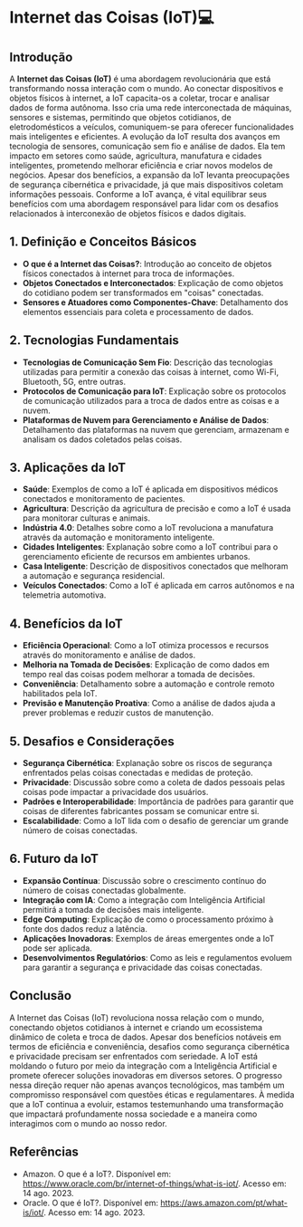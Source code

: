 # Internet das Coisas (IoT)💻

## Introdução
A **Internet das Coisas (IoT)** é uma abordagem revolucionária que está transformando nossa interação com o mundo. Ao conectar dispositivos e objetos físicos à internet, a IoT capacita-os a coletar, trocar e analisar dados de forma autônoma. Isso cria uma rede interconectada de máquinas, sensores e sistemas, permitindo que objetos cotidianos, de eletrodomésticos a veículos, comuniquem-se para oferecer funcionalidades mais inteligentes e eficientes. A evolução da IoT resulta dos avanços em tecnologia de sensores, comunicação sem fio e análise de dados. Ela tem impacto em setores como saúde, agricultura, manufatura e cidades inteligentes, prometendo melhorar eficiência e criar novos modelos de negócios. Apesar dos benefícios, a expansão da IoT levanta preocupações de segurança cibernética e privacidade, já que mais dispositivos coletam informações pessoais. Conforme a IoT avança, é vital equilibrar seus benefícios com uma abordagem responsável para lidar com os desafios relacionados à interconexão de objetos físicos e dados digitais.

## 1. Definição e Conceitos Básicos
- **O que é a Internet das Coisas?**: Introdução ao conceito de objetos físicos conectados à internet para troca de informações.
- **Objetos Conectados e Interconectados**: Explicação de como objetos do cotidiano podem ser transformados em "coisas" conectadas.
- **Sensores e Atuadores como Componentes-Chave**: Detalhamento dos elementos essenciais para coleta e processamento de dados.

## 2. Tecnologias Fundamentais
- **Tecnologias de Comunicação Sem Fio**: Descrição das tecnologias utilizadas para permitir a conexão das coisas à internet, como Wi-Fi, Bluetooth, 5G, entre outras.
- **Protocolos de Comunicação para IoT**: Explicação sobre os protocolos de comunicação utilizados para a troca de dados entre as coisas e a nuvem.
- **Plataformas de Nuvem para Gerenciamento e Análise de Dados**: Detalhamento das plataformas na nuvem que gerenciam, armazenam e analisam os dados coletados pelas coisas.

## 3. Aplicações da IoT
- **Saúde**: Exemplos de como a IoT é aplicada em dispositivos médicos conectados e monitoramento de pacientes.
- **Agricultura**: Descrição da agricultura de precisão e como a IoT é usada para monitorar culturas e animais.
- **Indústria 4.0**: Detalhes sobre como a IoT revoluciona a manufatura através da automação e monitoramento inteligente.
- **Cidades Inteligentes**: Explanação sobre como a IoT contribui para o gerenciamento eficiente de recursos em ambientes urbanos.
- **Casa Inteligente**: Descrição de dispositivos conectados que melhoram a automação e segurança residencial.
- **Veículos Conectados**: Como a IoT é aplicada em carros autônomos e na telemetria automotiva.

## 4. Benefícios da IoT
- **Eficiência Operacional**: Como a IoT otimiza processos e recursos através do monitoramento e análise de dados.
- **Melhoria na Tomada de Decisões**: Explicação de como dados em tempo real das coisas podem melhorar a tomada de decisões.
- **Conveniência**: Detalhamento sobre a automação e controle remoto habilitados pela IoT.
- **Previsão e Manutenção Proativa**: Como a análise de dados ajuda a prever problemas e reduzir custos de manutenção.

## 5. Desafios e Considerações
- **Segurança Cibernética**: Explanação sobre os riscos de segurança enfrentados pelas coisas conectadas e medidas de proteção.
- **Privacidade**: Discussão sobre como a coleta de dados pessoais pelas coisas pode impactar a privacidade dos usuários.
- **Padrões e Interoperabilidade**: Importância de padrões para garantir que coisas de diferentes fabricantes possam se comunicar entre si.
- **Escalabilidade**: Como a IoT lida com o desafio de gerenciar um grande número de coisas conectadas.

## 6. Futuro da IoT
- **Expansão Contínua**: Discussão sobre o crescimento contínuo do número de coisas conectadas globalmente.
- **Integração com IA**: Como a integração com Inteligência Artificial permitirá a tomada de decisões mais inteligente.
- **Edge Computing**: Explicação de como o processamento próximo à fonte dos dados reduz a latência.
- **Aplicações Inovadoras**: Exemplos de áreas emergentes onde a IoT pode ser aplicada.
- **Desenvolvimentos Regulatórios**: Como as leis e regulamentos evoluem para garantir a segurança e privacidade das coisas conectadas.

## Conclusão
A Internet das Coisas (IoT) revoluciona nossa relação com o mundo, conectando objetos cotidianos à internet e criando um ecossistema dinâmico de coleta e troca de dados. Apesar dos benefícios notáveis em termos de eficiência e conveniência, desafios como segurança cibernética e privacidade precisam ser enfrentados com seriedade. A IoT está moldando o futuro por meio da integração com a Inteligência Artificial e promete oferecer soluções inovadoras em diversos setores. O progresso nessa direção requer não apenas avanços tecnológicos, mas também um compromisso responsável com questões éticas e regulamentares. À medida que a IoT continua a evoluir, estamos testemunhando uma transformação que impactará profundamente nossa sociedade e a maneira como interagimos com o mundo ao nosso redor.

## Referências
-	Amazon. O que é a IoT?. Disponível em: https://www.oracle.com/br/internet-of-things/what-is-iot/. Acesso em: 14 ago. 2023.
-	Oracle. O que é IoT?. Disponível em: https://aws.amazon.com/pt/what-is/iot/. Acesso em: 14 ago. 2023.

